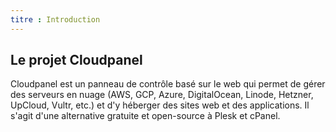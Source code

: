 ```yaml
---
titre : Introduction
---
```


## Le projet Cloudpanel

Cloudpanel est un panneau de contrôle basé sur le web qui permet de gérer des serveurs en nuage (AWS, GCP, Azure, DigitalOcean, Linode, Hetzner, UpCloud, Vultr, etc.) et d'y héberger des sites web et des applications. Il s'agit d'une alternative gratuite et open-source à Plesk et cPanel.

